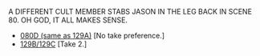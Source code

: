 A DIFFERENT CULT MEMBER STABS JASON IN THE LEG BACK IN SCENE 80. OH GOD, IT ALL MAKES SENSE. 

* [080D (same as 129A)](080D-129A--NoPref.--.md) [No take preference.]
* [129B/129C](129B-C--Take02--.md) [Take 2.]